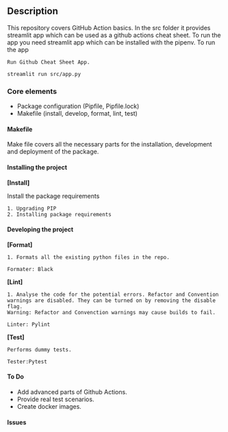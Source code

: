 ## Description

This repository covers GitHub Action basics. In the src folder it provides streamlit app
which can be used as a github actions cheat sheet. To run the app you need streamlit app which can be installed with the pipenv. To run the app

```
Run Github Cheat Sheet App.

streamlit run src/app.py
```


### Core elements

- Package configuration (Pipfile, Pipfile.lock)
- Makefile (install, develop, format, lint, test)


#### Makefile

Make file covers all the necessary parts for the installation, development and deployment
of the package.

#### Installing the project

**[Install]**

Install the package requirements

```
1. Upgrading PIP
2. Installing package requirements
```

#### Developing the project

**[Format]**

```
1. Formats all the existing python files in the repo.

Formater: Black
```

**[Lint]**

```
1. Analyse the code for the potential errors. Refactor and Convention
warnings are disabled. They can be turned on by removing the disable flag.
Warning: Refactor and Convenction warnings may cause builds to fail.

Linter: Pylint
```

**[Test]**

```
Performs dummy tests.

Tester:Pytest
```

#### To Do

- Add advanced parts of Github Actions.
- Provide real test scenarios.
- Create docker images.

#### Issues

